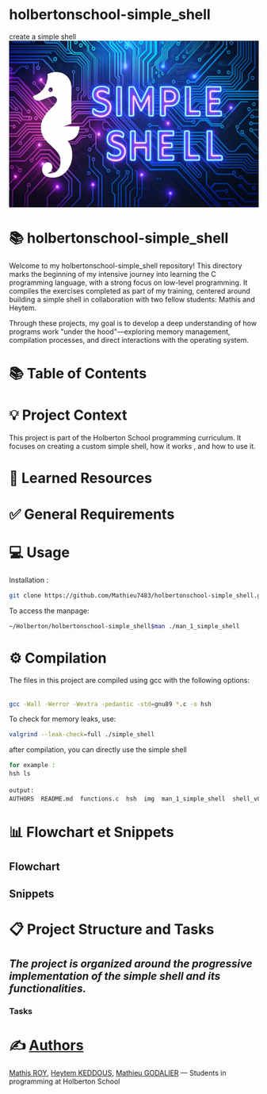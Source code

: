 # holbertonschool-simple_shell
create a simple shell
<img src= "https://github.com/Mathieu7483/holbertonschool-simple_shell/blob/Mathieu/img/image%20readme%20pour%20simple%20shell.png">

# 📚 holbertonschool-simple_shell
Welcome to my holbertonschool-simple_shell repository! This directory marks the beginning of my intensive journey into learning the C programming language, with a strong focus on low-level programming. It compiles the exercises completed as part of my training, centered around building a simple shell in collaboration with two fellow students: Mathis and Heytem.

Through these projects, my goal is to develop a deep understanding of how programs work "under the hood"—exploring memory management, compilation processes, and direct interactions with the operating system.

# 📚 Table of Contents

# 💡 Project Context
This project is part of the Holberton School programming curriculum. It focuses on creating a custom simple shell, how it works , and how to use it.

# 📖 Learned Resources

# ✅ General Requirements

# 💻 Usage
Installation :
```bash
git clone https://github.com/Mathieu7483/holbertonschool-simple_shell.git
```
To access the manpage:
```bash
~/Holberton/holbertonschool-simple_shell$man ./man_1_simple_shell
```
# ⚙️ Compilation
The files in this project are compiled using gcc with the following options:

```bash

gcc -Wall -Werror -Wextra -pedantic -std=gnu89 *.c -o hsh
```
To check for memory leaks, use:

```bash
valgrind --leak-check=full ./simple_shell
```

after compilation, you can directly use the simple shell
```bash
for example : 
hsh ls

output:
AUTHORS  README.md  functions.c  hsh  img  man_1_simple_shell  shell_v0.1.c  shell_v0.3.c  shell_v0.4.c  simple_shell.h
```

# 📊 Flowchart et Snippets
## Flowchart

## Snippets

# 📋 Project Structure and Tasks
## *The project is organized around the progressive implementation of the simple shell and its functionalities.*

### Tasks




# ✍️ [Authors](https://github.com/Mathieu7483/holbertonschool-simple_shell/blob/Mathieu/AUTHORS)
[Mathis ROY](https://github.com/rpokman), [Heytem KEDDOUS](https://github.com/h7k2), [Mathieu GODALIER](https://github.com/Mathieu7483) — Students in programming at Holberton School
